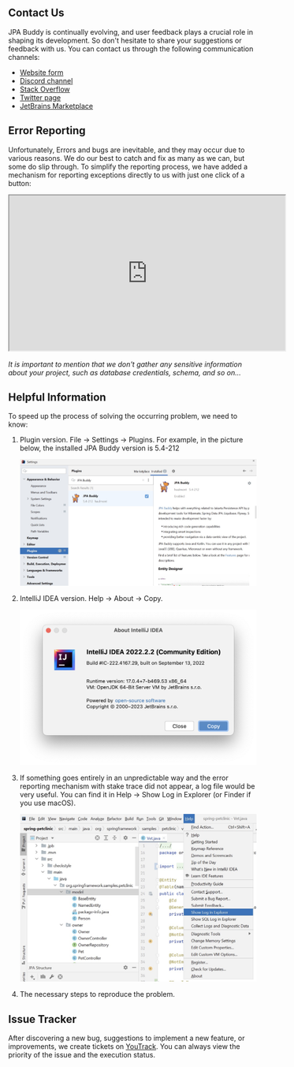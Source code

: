 ## Contact Us

JPA Buddy is continually evolving, and user feedback plays a crucial role in shaping its development. So don't hesitate to share your suggestions or feedback with us. You can contact us through the following communication channels:

* <a href="https://www.jpa-buddy.com/contacts/" target="_blank">Website form</a>
* <a href="https://discord.com/invite/DxRDQPk9rh" target="_blank">Discord channel</a>
* <a href="https://stackoverflow.com/questions/tagged/jpa-buddy" target="_blank">Stack Overflow</a>
* <a href="https://twitter.com/JPABuddy" target="_blank">Twitter page</a>
* <a href="https://plugins.jetbrains.com/plugin/15075-jpa-buddy/reviews" target="_blank">JetBrains Marketplace</a>

## Error Reporting

Unfortunately, Errors and bugs are inevitable, and they may occur due to various reasons. We do our best to catch and fix as many as we can, but some do slip through. To simplify the reporting process, we have added a mechanism for reporting exceptions directly to us with just one click of a button:

<div class="youtube">
<iframe width="560" height="315" src="https://www.youtube.com/embed/OkFBn4s-218" title="YouTube video player" allow="accelerometer; autoplay; clipboard-write; encrypted-media; gyroscope; picture-in-picture" allowfullscreen></iframe>
</div>

*It is important to mention that we don't gather any sensitive information about your project, such as database credentials, schema, and so on...*

## Helpful Information

To speed up the process of solving the occurring problem, we need to know:

1. Plugin version. File -> Settings -> Plugins. For example, in the picture below, the installed JPA Buddy version is 5.4-212

    ![settings-plugins-installed](img/settings-plugins-installed.jpeg)

2. IntelliJ IDEA version. Help -> About -> Copy.

    ![about-intellij-idea](img/about-intellij-idea.png)

3. If something goes entirely in an unpredictable way and the error reporting mechanism with stake trace did not appear, a log file would be very useful. You can find it in Help -> Show Log in Explorer (or Finder if you use macOS).

    ![help-show-log](img/help-show-log.jpeg)

4. The necessary steps to reproduce the problem.

## Issue Tracker

After discovering a new bug, suggestions to implement a new feature, or improvements, we create tickets on <a href="https://issues.jpa-buddy.com/issues/JPAB" target="_blank">YouTrack</a>. You can always view the priority of the issue and the execution status.
